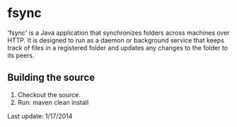 fsync
=====

'fsync' is a Java application that synchronizes folders across machines over HTTP. It is designed to run as a daemon or background service that keeps track of files in a registered folder and updates any changes to the folder to its peers.

Building the source
------------------
1. Checkout the source.
2. Run: maven clean install

Last update: 1/17/2014
